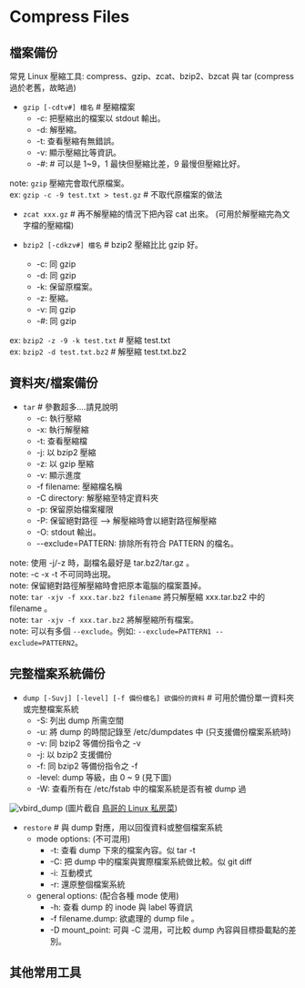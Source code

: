 # Compress Files

## 檔案備份

常見 Linux 壓縮工具: compress、gzip、zcat、bzip2、bzcat 與 tar
(compress 過於老舊，故略過)

- `gzip [-cdtv#] 檔名` \# 壓縮檔案
  - -c: 把壓縮出的檔案以 stdout 輸出。
  - -d: 解壓縮。
  - -t: 查看壓縮有無錯誤。
  - -v: 顯示壓縮比等資訊。
  - -#: # 可以是 1~9，1 最快但壓縮比差，9 最慢但壓縮比好。

note: `gzip` 壓縮完會取代原檔案。 <br>
ex: `gzip -c -9 test.txt > test.gz` \# 不取代原檔案的做法


- `zcat xxx.gz` \# 再不解壓縮的情況下把內容 cat 出來。
(可用於解壓縮完為文字檔的壓縮檔)

- `bzip2 [-cdkzv#] 檔名` \# bzip2 壓縮比比 gzip 好。
  - -c: 同 gzip
  - -d: 同 gzip
  - -k: 保留原檔案。
  - -z: 壓縮。
  - -v: 同 gzip
  - -#: 同 gzip 

ex: `bzip2 -z -9 -k test.txt` \# 壓縮 test.txt <br>
ex: `bzip2 -d test.txt.bz2` \# 解壓縮 test.txt.bz2 <br>

## 資料夾/檔案備份

- `tar` \# 參數超多....請見說明
  - -c: 執行壓縮
  - -x: 執行解壓縮
  - -t: 查看壓縮檔
  - -j: 以 bzip2 壓縮
  - -z: 以 gzip 壓縮
  - -v: 顯示進度
  - -f filename: 壓縮檔名稱 
  - -C directory: 解壓縮至特定資料夾
  - -p: 保留原始檔案權限
  - -P: 保留絕對路徑 --> 解壓縮時會以絕對路徑解壓縮
  - -O: stdout 輸出。
  - --exclude=PATTERN: 排除所有符合 PATTERN 的檔名。

note: 使用 -j/-z 時，副檔名最好是 tar.bz2/tar.gz 。<br>
note: -c -x -t 不可同時出現。<br>
note: 保留絕對路徑解壓縮時會把原本電腦的檔案蓋掉。<br>
note: `tar -xjv -f xxx.tar.bz2 filename` 將只解壓縮 xxx.tar.bz2 中的 filename 。<br>
note: `tar -xjv -f xxx.tar.bz2` 將解壓縮所有檔案。<br>
note: 可以有多個 `--exclude`。例如: `--exclude=PATTERN1 --exclude=PATTERN2`。

## 完整檔案系統備份

- `dump [-Suvj] [-level] [-f 備份檔名] 欲備份的資料` \# 可用於備份單一資料夾或完整檔案系統
  - -S: 列出 dump 所需空間
  - -u: 將 dump 的時間記錄至 /etc/dumpdates 中 (只支援備份檔案系統時)
  - -v: 同 bzip2 等備份指令之 -v
  - -j: 以 bzip2 支援備份
  - -f: 同 bzip2 等備份指令之 -f
  - -level: dump 等級，由 0 ~ 9 (見下圖)
  - -W: 查看所有在 /etc/fstab 中的檔案系統是否有被 dump 過 

![vbird_dump](http://linux.vbird.org/linux_basic/0240tarcompress//dump-1.gif)
(圖片截自 <a href="http://linux.vbird.org/linux_basic/0240tarcompress.php#dump_restore">鳥哥的 Linux 私房菜</a>)

- `restore` \# 與 dump 對應，用以回復資料或整個檔案系統
  - mode options: (不可混用)
    - -t: 查看 dump 下來的檔案內容。似 tar -t
    - -C: 把 dump 中的檔案與實際檔案系統做比較。似 git diff
    - -i: 互動模式
    - -r: 還原整個檔案系統
  - general options: (配合各種 mode 使用)
    - -h: 查看 dump 的 inode 與 label 等資訊
    - -f filename.dump: 欲處理的 dump file 。 
    - -D mount_point: 可與 -C 混用，可比較 dump 內容與目標掛載點的差別。 

## 其他常用工具

